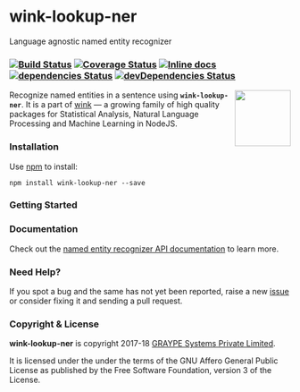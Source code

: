 # wink-lookup-ner

Language agnostic named entity recognizer

### [![Build Status](https://api.travis-ci.org/winkjs/wink-lookup-ner.svg?branch=master)](https://travis-ci.org/winkjs/wink-lookup-ner) [![Coverage Status](https://coveralls.io/repos/github/winkjs/wink-lookup-ner/badge.svg?branch=master)](https://coveralls.io/github/winkjs/wink-lookup-ner?branch=master) [![Inline docs](http://inch-ci.org/github/winkjs/wink-lookup-ner.svg?branch=master)](http://inch-ci.org/github/winkjs/wink-lookup-ner) [![dependencies Status](https://david-dm.org/winkjs/wink-lookup-ner/status.svg)](https://david-dm.org/winkjs/wink-lookup-ner) [![devDependencies Status](https://david-dm.org/winkjs/wink-lookup-ner/dev-status.svg)](https://david-dm.org/winkjs/wink-lookup-ner?type=dev)

[<img align="right" src="https://decisively.github.io/wink-logos/logo-title.png" width="100px" >](http://winkjs.org/)

Recognize named entities in a sentence using **`wink-lookup-ner`**. It is a part of [wink](http://winkjs.org/) — a growing family of high quality packages for Statistical Analysis, Natural Language Processing and Machine Learning in NodeJS.

### Installation

Use [npm](https://www.npmjs.com/package/wink-lookup-ner) to install:

    npm install wink-lookup-ner --save

### Getting Started

### Documentation
Check out the [named entity recognizer API documentation](http://winkjs.org/wink-lookup-ner/) to learn more.

### Need Help?

If you spot a bug and the same has not yet been reported, raise a new [issue](https://github.com/winkjs/wink-lookup-ner/issues) or consider fixing it and sending a pull request.

### Copyright & License

**wink-lookup-ner** is copyright 2017-18 [GRAYPE Systems Private Limited](http://graype.in/).

It is licensed under the under the terms of the GNU Affero General Public License as published by the Free
Software Foundation, version 3 of the License.
